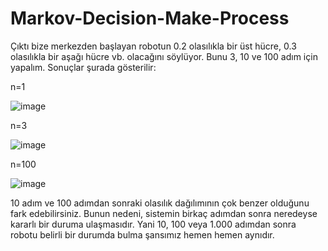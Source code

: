 # Markov-Decision-Make-Process

Çıktı bize merkezden başlayan robotun 0.2 olasılıkla bir üst hücre, 0.3 olasılıkla bir aşağı hücre vb. olacağını söylüyor. 
Bunu 3, 10 ve 100 adım için yapalım. Sonuçlar şurada gösterilir:

n=1

![image](https://user-images.githubusercontent.com/63358327/168470201-84ffa13d-74f6-420c-b713-857a2d5c5a4e.png)



n=3 

![image](https://user-images.githubusercontent.com/63358327/168470191-1bd31f39-df05-4194-bc58-e3f97998121b.png)

n=100

![image](https://user-images.githubusercontent.com/63358327/168470122-8513cba7-b17e-43aa-a009-75901066783c.png)



10 adım ve 100 adımdan sonraki olasılık dağılımının çok benzer olduğunu fark edebilirsiniz. 
Bunun nedeni, sistemin birkaç adımdan sonra neredeyse kararlı bir duruma ulaşmasıdır. 
Yani 10, 100 veya 1.000 adımdan sonra robotu belirli bir durumda bulma şansımız hemen hemen aynıdır.
